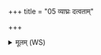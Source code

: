 +++
title = "05 व्याघ्रः दत्वताम्"

+++
<details><summary>मूलम् (WS)</summary>

व्याघ्रः दत्वतां वयं प्रथमं जम्भयामसि ।  
आदित स्तेनमहिं यातुधानमथो वृकम् ॥ ५ ॥
</details>